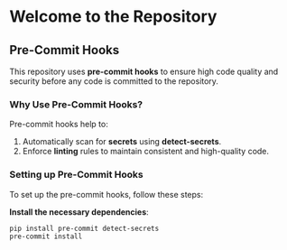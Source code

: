 
# Welcome to the Repository

## Pre-Commit Hooks

This repository uses **pre-commit hooks** to ensure high code quality and security before any code is committed to the repository.

### Why Use Pre-Commit Hooks?

Pre-commit hooks help to:

1. Automatically scan for **secrets** using **detect-secrets**.
2. Enforce **linting** rules to maintain consistent and high-quality code.

### Setting up Pre-Commit Hooks

To set up the pre-commit hooks, follow these steps:

**Install the necessary dependencies**:

```bash
pip install pre-commit detect-secrets
pre-commit install
